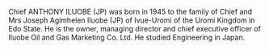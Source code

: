 Chief ANTHONY ILUOBE (JP) was born in 1945 to the family of Chief and Mrs Joseph Agimhelen Iluobe (JP) of Ivue-Uromi of the Uromi Kingdom in Edo State. He is the owner, managing director and chief executive officer of Iluobe Oil and Gas Marketing Co. Ltd. He studied Engineering in Japan.
